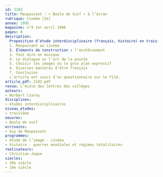 ```yaml
---
id: 2182
title: Maupassant : « Boule de Suif » à l’écran 
rubrique: Cinéma [3e]
annee: 1995
magazine: n°9 1er avril 1996
pages: 8
description: 
  Proposition d’étude interdisciplinaire (français, histoire) en troisième : analyse du film tiré de la nouvelle de Maupassant par Christian-Jaque en 1945.
  1. Maupassant au cinéma
  2. Éléments de construction : l’enchâssement
  3. Tout dire en musique
  4. Le dialogue ou l’art de la pointe
  5. Choisir les images ou le gros plan expressif
  6. Diverses manières d’être français
  7. Conclusion
  L’article est suivi d’un questionnaire sur le film.
article_pdf: 2182.pdf
revue: L’école des lettres des collèges
auteurs:
- Norbert Czarny
disciplines:
- études interdisciplinaires
niveau_etudes:
- troisième
oeuvres:
- Boule de suif
ecrivains:
- Guy de Maupassant
programmes:
- étude de l’image - cinéma
- histoire - guerres mondiales et régimes totalitaires
realisateurs:
- Christian-Jaque
siecles:
- 20e siècle
- 19e siècle
---
```

